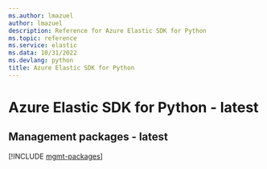 ```yaml
---
ms.author: lmazuel
author: lmazuel
description: Reference for Azure Elastic SDK for Python
ms.topic: reference
ms.service: elastic
ms.data: 10/31/2022
ms.devlang: python
title: Azure Elastic SDK for Python
---
```

# Azure Elastic SDK for Python - latest

## Management packages - latest
[!INCLUDE [mgmt-packages](elastic-mgmt-index.md)]